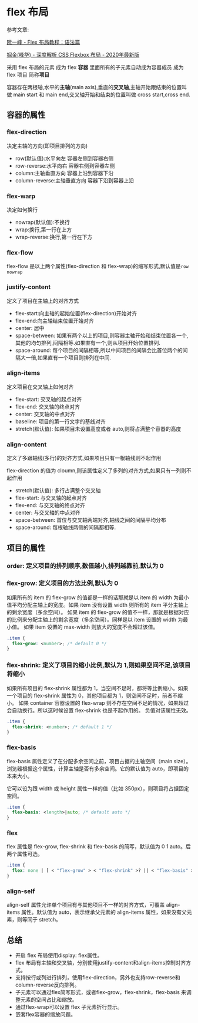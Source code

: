# flex 布局

参考文章:

[阮一峰 - Flex 布局教程：语法篇](http://www.ruanyifeng.com/blog/2015/07/flex-grammar.html)

[掘金(峰华) - 深度解析 CSS Flexbox 布局 - 2020年最新版](https://juejin.im/post/5e8ae27df265da47f144a8db)

采用 flex 布局的元素 成为 flex **容器** 里面所有的子元素自动成为容器成员 成为 flex 项目 简称**项目**

容器存在两根轴,水平的**主轴**(main axis),垂直的**交叉轴**,主轴开始跟结束的位置叫做 main start 和 main end,交叉轴开始和结束的位置叫做 cross start,cross end.

## 容器的属性

### flex-direction

决定主轴的方向(即项目排列的方向)

- row(默认值):水平向左 容器左侧到容器右侧
- row-reverse:水平向右 容器右侧到容器左侧
- column:主轴垂直方向 容器上沿到容器下沿
- column-reverse:主轴垂直方向 容器下沿到容器上沿

### flex-warp

决定如何换行

- nowrap(默认值):不换行
- wrap:换行,第一行在上方
- wrap-reverse:换行,第一行在下方

### flex-flow

flex-flow 是以上两个属性(flex-direction 和 flex-wrap)的缩写形式,默认值是`row nowrap`

### justify-content

定义了项目在主轴上的对齐方式

- flex-start:向主轴的起始位置(flex-direction)开始对齐
- flex-end:向主轴结束位置开始对齐
- center: 居中
- space-between: 如果有两个以上的项目,则容器主轴开始和结束位置各一个,其他的均匀排列,间隔相等.如果直有一个,则从项目开始位置排列.
- space-around: 每个项目的间隔相等,所以中间项目的间隔会比首位两个的间隔大一倍,如果直有一个项目则排列在中间.

### align-items

定义项目在交叉轴上如何对齐

- flex-start: 交叉轴的起点对齐
- flex-end: 交叉轴的终点对齐
- center: 交叉轴的中点对齐
- baseline: 项目的第一行文字的基线对齐
- stretch(默认值): 如果项目未设置高度或者 auto,则将占满整个容器的高度

### align-content

定义了多跟轴线(多行)的对齐方式,如果项目只有一根轴线则不起作用

flex-direction 的值为 cloumn,则该属性定义了多列的对齐方式,如果只有一列则不起作用

- stretch(默认值): 多行占满整个交叉轴
- flex-start: 与交叉轴的起点对齐
- flex-end: 与交叉轴的终点对齐
- center: 与交叉轴的中点对齐
- space-between: 首位与交叉轴两端对齐,轴线之间的间隔平均分布
- space-around: 每根轴线两侧的间隔都相等.

## 项目的属性

### order: 定义项目的排列顺序,数值越小,排列越靠前,默认为 0

### flex-grow: 定义项目的方法比例,默认为 0

如果所有的 item 的 flex-grow 的值都是一样的话那就是以 item 的 width 为最小值平均分配主轴上的宽度。如果 item 没有设置 width 则所有的 item 平分主轴上的剩余宽度（多余空间）。
如果 item 的 flex-grow 的值不一样，那就是根据对应的比例来分配主轴上的剩余宽度（多余空间）。同样是以 item 设置的 width 为最小值。
如果 item 设置的 max-width 则放大的宽度不会超过该值。

```css
.item {
  flex-grow: <number>; /* default 0 */
}
```

### flex-shrink: 定义了项目的缩小比例,默认为 1,则如果空间不足,该项目将缩小

如果所有项目的 flex-shrink 属性都为 1，当空间不足时，都将等比例缩小。如果一个项目的 flex-shrink 属性为 0，其他项目都为 1，则空间不足时，前者不缩小。
如果 container 容器设置的 flex-wrap 则不存在空间不足的情况，如果超过会自动换行。所以这时候设置 flex-shrink 也是不起作用的。
负值对该属性无效。

```css
.item {
  flex-shrink: <number>; /* default 1 */
}
```

### flex-basis

flex-basis 属性定义了在分配多余空间之前，项目占据的主轴空间（main size）。浏览器根据这个属性，计算主轴是否有多余空间。它的默认值为 auto，即项目的本来大小。

它可以设为跟 width 或 height 属性一样的值（比如 350px），则项目将占据固定空间。

```css
.item {
  flex-basis: <length>|auto; /* default auto */
}
```

### flex

flex 属性是 flex-grow, flex-shrink 和 flex-basis 的简写，默认值为 0 1 auto。后两个属性可选。

```css
.item {
  flex: none | [ < "flex-grow" > < "flex-shrink" >? || < "flex-basis" > ];
}
```

### align-self

align-self 属性允许单个项目有与其他项目不一样的对齐方式，可覆盖 align-items 属性。默认值为 auto，表示继承父元素的 align-items 属性，如果没有父元素，则等同于 stretch。

## 总结

- 开启 flex 布局使用display: flex属性。
- flex 布局有主轴和交叉轴，分别使用justify-content和align-items控制对齐方式。
- 支持按行或列进行排列，使用flex-direction，另外也支持row-reverse和column-reverse反向排列。
- 子元素可以通过flex简写形式，或者flex-grow，flex-shrink，flex-basis 来调整元素的空间占比和缩放。
- 通过flex-wrap可以设置 flex 子元素折行显示。
- 嵌套flex容器的缩放问题。
